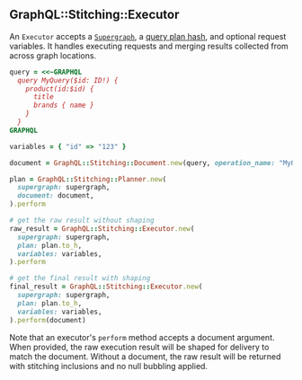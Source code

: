 ## GraphQL::Stitching::Executor

An `Executor` accepts a [`Supergraph`](./supergraph.md), a [query plan hash](./planner.md), and optional request variables. It handles executing requests and merging results collected from across graph locations.

```ruby
query = <<~GRAPHQL
  query MyQuery($id: ID!) {
    product(id:$id) {
      title
      brands { name }
    }
  }
GRAPHQL

variables = { "id" => "123" }

document = GraphQL::Stitching::Document.new(query, operation_name: "MyQuery")

plan = GraphQL::Stitching::Planner.new(
  supergraph: supergraph,
  document: document,
).perform

# get the raw result without shaping
raw_result = GraphQL::Stitching::Executor.new(
  supergraph: supergraph,
  plan: plan.to_h,
  variables: variables,
).perform

# get the final result with shaping
final_result = GraphQL::Stitching::Executor.new(
  supergraph: supergraph,
  plan: plan.to_h,
  variables: variables,
).perform(document)
```

Note that an executor's `perform` method accepts a document argument. When provided, the raw execution result will be shaped for delivery to match the document. Without a document, the raw result will be returned with stitching inclusions and no null bubbling applied.
